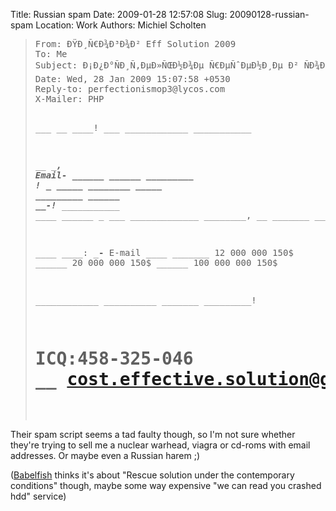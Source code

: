 Title: Russian spam
Date: 2009-01-28 12:57:08
Slug: 20090128-russian-spam
Location: Work
Authors: Michiel Scholten

<blockquote><pre>
From: ÐŸÐ¸Ñ€Ð¾Ð³Ð¾Ð² Eff Solution 2009 <perfectionismop3@lycos.com>
To: Me
Subject: Ð¡Ð¿Ð°ÑÐ¸Ñ‚ÐµÐ»ÑŒÐ½Ð¾Ðµ Ñ€ÐµÑˆÐµÐ½Ð¸Ðµ Ð² ÑÐ¾Ð²Ñ€ÐµÐ¼ÐµÐ½Ð½Ñ‹Ñ… ÑƒÑÐ»Ð¾Ð²Ð¸ÑÑ…
Date: Wed, 28 Jan 2009 15:07:58 +0530
Reply-to: perfectionismop3@lycos.com
X-Mailer: PHP

___ __ ____! ___ ____________ ___________

__ __________, Email-_______ ______ ______ _________ __________!
_ _____ ________ _____ _________ ______ __-_______!_____ ___________ ____ ______ _ ___ _____________ ________, __ _______ ______ :)
 
____ ____: ___-__ E-mail ____
_______ 12 000 000 150$
______ 20 000 000 150$
______ 100 000 000 150$

____________ __________ _______ _________!
# ICQ:458-325-046 __ cost.effective.solution@gmail.com
</pre></blockquote>

<p>Their spam script seems a tad faulty though, so I'm not sure whether they're trying to sell me a nuclear warhead, viagra or cd-roms with email addresses. Or maybe even a Russian harem ;)</p>

<p>(<a href="http://babelfish.yahoo.com/">Babelfish</a> thinks it's about "Rescue solution under the contemporary conditions" though, maybe some way expensive "we can read you crashed hdd" service)</p>